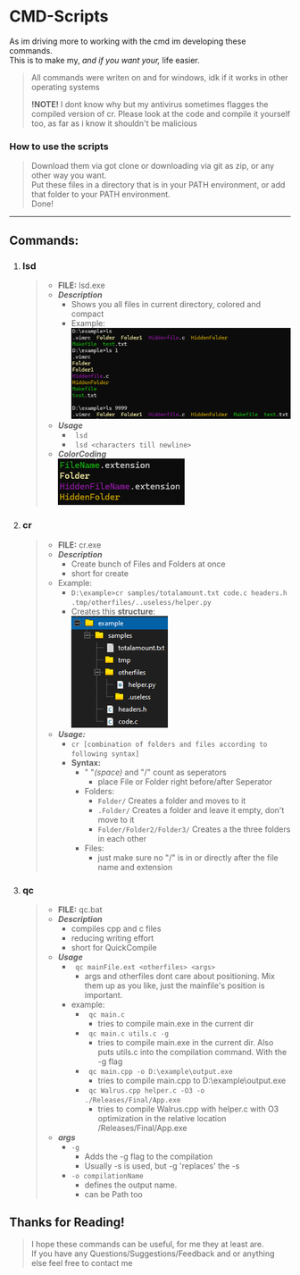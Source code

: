 # CMD-Scripts
As im driving more to working with the cmd im developing these commands.  
This is to make my, *and if you want your,*  life easier.
> All commands were writen on and for windows, idk if it works in other operating systems
>
> **!NOTE!** I dont know why but my antivirus sometimes flagges the compiled version of cr. Please look at the code and compile it yourself too, as far as i know it shouldn't be malicious

### How to use the scripts
>Download them via got clone or downloading via git as zip, or any other way you want.  
>Put these files in a directory that is in your PATH environment, or add that folder to your PATH environment.  
>Done!
  
---
## Commands:
1. ### lsd
    >* **FILE:** lsd.exe
    >* ***Description***  
    >   * Shows you all files in current directory, colored and compact
    >   * Example:  
    >       ![ls-command-example](https://raw.githubusercontent.com/Delici0u-s/cmd-Scripts/refs/heads/master/Show_Example_Files_Github/OtherFiles/ls_Example.png)
    >* ***Usage***
    >   * ``` lsd```
    >   * ``` lsd <characters till newline>```
    >* ***ColorCoding***  
    >     ![ls-command-example](https://raw.githubusercontent.com/Delici0u-s/cmd-Scripts/refs/heads/master/Show_Example_Files_Github/OtherFiles/ColorCoding.png)
2. ### cr
    > * **FILE:** cr.exe
    > * ***Description***  
    >   * Create bunch of Files and Folders at once
    >   * short for create
    > * Example:  
    >    * ``` D:\example>cr samples/totalamount.txt code.c headers.h .tmp/otherfiles/..useless/helper.py ```  
    >    * Creates this **structure**:  
    >       ![cr-command-example](https://github.com/Delici0u-s/cmd-Scripts/blob/master/Show_Example_Files_Github/OtherFiles/crExample.png?raw=true)
    > * ***Usage:***
    >   * ``` cr [combination of folders and files according to following syntax] ```
    >   * **Syntax:**
    >       * " "*(space)* and "/" count as seperators
    >           * place File or Folder right before/after Seperator
    >       * Folders:
    >           * ```Folder/``` Creates a folder and moves to it
    >           * ```.Folder/``` Creates a folder and leave it empty, don't move to it
    >           * ```Folder/Folder2/Folder3/``` Creates a the three folders in each other
    >       * Files:
    >           * just make sure no "/" is in or directly after the file name and extension
3. ### qc
    >* **FILE:** qc.bat
    >* ***Description***  
    >   * compiles cpp and c files
    >   * reducing writing effort
    >   * short for QuickCompile
    >* ***Usage***  
    >   * ``` qc mainFile.ext <otherfiles> <args>```
    >       * args and otherfiles dont care about positioning. Mix them up as you like, just the mainfile's position is important.
    >   * example:
    >       * ``` qc main.c```
    >           * tries to compile main.exe in the current dir
    >       * ``` qc main.c utils.c -g```
    >           * tries to compile main.exe in the current dir. Also puts utils.c into the compilation command. With the -g flag
    >       * ``` qc main.cpp -o D:\example\output.exe```
    >           * tries to compile main.cpp to D:\example\output.exe
    >       * ``` qc Walrus.cpp helper.c -O3 -o ./Releases/Final/App.exe```
    >           * tries to compile Walrus.cpp with helper.c with O3 optimization in the relative location /Releases/Final/App.exe
    >* ***args***  
    >   * ``` -g ```
    >       * Adds the -g flag to the compilation
    >       * Usually -s is used, but -g 'replaces' the -s
    >   * ``` -o compilationName ```
    >       * defines the output name.
    >       * can be Path too




## Thanks for Reading!
> I hope these commands can be useful, for me they at least are.  
> If you have any Questions/Suggestions/Feedback and or anything else feel free to contact me
